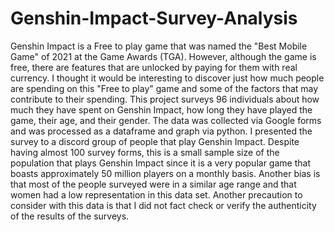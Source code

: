 # Genshin-Impact-Survey-Analysis
Genshin Impact is a Free to play game that was named the "Best Mobile Game" of 2021 at the Game Awards (TGA). However, although the game is free, there are features that are unlocked by paying for them with real currency. I thought it would be interesting to discover just how much people are spending on this "Free to play" game and some of the factors that may contribute to their spending. This project surveys 96 individuals about how much they have spent on Genshin Impact, how long they have played the game, their age, and their gender. The data was collected via Google forms and was processed as a dataframe and graph via python. 
I presented the survey to a discord group of people that play Genshin Impact. Despite having almost 100 survey forms, this is a small sample size of the population that plays Genshin Impact since it is a very popular game that boasts approximately 50 million players on a monthly basis. Another bias is that most of the people surveyed were in a similar age range and that women had a low representation in this data set. Another precaution to consider with this data is that I did not fact check or verify the authenticity of the results of the surveys.
